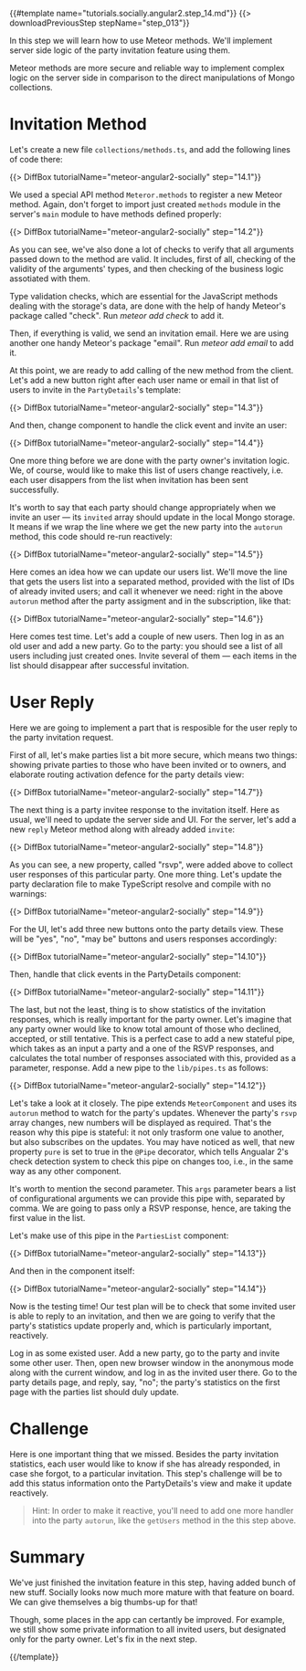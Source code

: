{{#template name="tutorials.socially.angular2.step_14.md"}}
{{> downloadPreviousStep stepName="step_013"}}

In this step we will learn how to use Meteor methods.
We'll implement server side logic of the party invitation feature
using them.

Meteor methods are more secure and reliable way to 
implement complex logic on the server side in comparison to the direct
manipulations of Mongo collections.

# Invitation Method

Let's create a new file `collections/methods.ts`, and add the following lines of code there:

{{> DiffBox tutorialName="meteor-angular2-socially" step="14.1"}}

We used a special API method `Meteror.methods` to register
a new Meteor method. Again, don't forget to import just created `methods` module
in the server's `main` module to have methods defined properly:

{{> DiffBox tutorialName="meteor-angular2-socially" step="14.2"}}

As you can see, we've also done a lot of checks to verify that
all arguments passed down to the method are valid.
It includes, first of all, checking of the validity of the arguments' types, and then 
checking of the business logic assotiated with them.

Type validation checks, which are essential for the JavaScript methods dealing with the storage's data, 
are done with the help of handy Meteor's package called "check".
Run _meteor add check_ to add it.

Then, if everything is valid, we send an invitation email.
Here we are using another one handy Meteor's package "email".
Run _meteor add email_ to add it.

At this point, we are ready to add calling of the new method from the client.
Let's add a new button right after each user name or email in that 
list of users to invite in the `PartyDetails`'s template:

{{> DiffBox tutorialName="meteor-angular2-socially" step="14.3"}}

And then, change component to handle the click event and invite an user:

{{> DiffBox tutorialName="meteor-angular2-socially" step="14.4"}}

One more thing before we are done with the party owner's invitation
logic. We, of course, would like to make this list of users
change reactively, i.e. each user disappers from the list 
when invitation has been sent successfully.

It's worth to say that each party should change appropriately
when we invite an user — its `invited` array should update
in the local Mongo storage. It means if we wrap the line where 
we get the new party into the `autorun` method, this code should
re-run reactively:

{{> DiffBox tutorialName="meteor-angular2-socially" step="14.5"}}

Here comes an idea how we can update our users list.
We'll move the line that gets the users list into a 
separated method, provided with the list of IDs of already invited users;
and call it whenever we need: right in the above `autorun` method after the party assigment and in the subscription, like that:

{{> DiffBox tutorialName="meteor-angular2-socially" step="14.6"}}

Here comes test time. Let's add a couple of new users.
Then log in as an old user and add a new party.
Go to the party: you should see a list of all users including 
just created ones. Invite several of them — each items in the list 
should disappear after successful invitation.

# User Reply

Here we are going to implement a part that is
resposible for the user reply to the party invitation request.

First of all, let's make parties list a bit more secure,
which means two things: showing private parties to those who have been invited
or to owners, and elaborate routing activation defence for the party details view:

{{> DiffBox tutorialName="meteor-angular2-socially" step="14.7"}}

The next thing is a party invitee response to the invitation itself. Here as usual, 
we'll need to update the server side and UI. For the server,
let's add a new `reply` Meteor method along with already added `invite`:

{{> DiffBox tutorialName="meteor-angular2-socially" step="14.8"}}

As you can see, a new property, called "rsvp", were added
above to collect user responses of this particular party.
One more thing. Let's update the party declaration file to
make TypeScript resolve and compile with no warnings:

{{> DiffBox tutorialName="meteor-angular2-socially" step="14.9"}}

For the UI, let's add three new buttons onto the party details view.
These will be "yes", "no", "may be" buttons and users responses accordingly:

{{> DiffBox tutorialName="meteor-angular2-socially" step="14.10"}}

Then, handle that click events in the PartyDetails component:

{{> DiffBox tutorialName="meteor-angular2-socially" step="14.11"}}

The last, but not the least, thing is to show statistics of the invitation responses,
which is really important for the party owner. Let's imagine that any party owner
would like to know total amount of those who declined, accepted, or still tentative.
This is a perfect case to add a new stateful pipe, which takes as 
an input a party and a one of the RSVP responses, and calculates the total number of responses
associated with this, provided as a parameter, response.
Add a new pipe to the `lib/pipes.ts` as follows:

{{> DiffBox tutorialName="meteor-angular2-socially" step="14.12"}}

Let's take a look at it closely. The pipe extends `MeteorComponent` and
uses its `autorun` method to watch for the party's updates.
Whenever the party's `rsvp` array changes, new numbers will be
displayed as required. That's the reason why this pipe is stateful:
it not only trasform one value to another, but also subscribes on the updates. 
You may have noticed as well, that new property `pure` is set to true
in the `@Pipe` decorator, which tells Angualar 2's check detection
system to check this pipe on changes too, i.e., in the same way as any other
component.

It's worth to mention the second parameter. This `args` parameter
bears a list of configurational arguments we can provide this pipe with,
separated by comma. We are going to pass only a RSVP response, hence, are taking the first
value in the list.

Let's make use of this pipe in the `PartiesList` component:

{{> DiffBox tutorialName="meteor-angular2-socially" step="14.13"}}

And then in the component itself:

{{> DiffBox tutorialName="meteor-angular2-socially" step="14.14"}}

Now is the testing time! Our test plan will be to check that some invited user is able to reply to an
invitation, and then we are going to verify that the party's statistics update properly and,
which is particularly important, reactively.

Log in as some existed user. Add a new party, go to the party and
invite some other user. Then, open new browser window in the anonymous mode along with the current window,
and log in as the invited user there. Go to the party details page, and reply, say, "no";
the party's statistics on the first page with the parties list should duly update.

# Challenge

Here is one important thing that we missed. Besides the party invitation
statistics, each user would like to know if she has already responded, in case she forgot,
to a particular invitation. This step's challenge will be to add this status
information onto the PartyDetails's view and make it update reactively.

> Hint: In order to make it reactive, you'll need to add one more handler into
> the party `autorun`, like the `getUsers` method in the this step above.

# Summary

We've just finished the invitation feature in this step, having added bunch of new stuff.
Socially looks now much more mature with that feature on board. We can give themselves
a big thumbs-up for that!

Though, some places in the app can certantly be improved. For example,
we still show some private information to all invited users, but designated only for the party owner.
Let's fix in the next step.

{{/template}}
